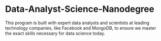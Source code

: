 # Data-Analyst-Science-Nanodegree
This program is built with expert data analysts and scientists at leading technology companies, like Facebook and MongoDB, to ensure we master the exact skills necessary for data science today.
